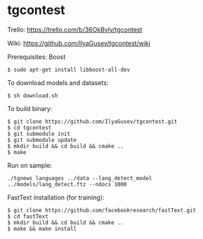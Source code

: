 # tgcontest

Trello: https://trello.com/b/36OkBvly/tgcontest

Wiki: https://github.com/IlyaGusev/tgcontest/wiki

Prerequisites: Boost
```
$ sudo apt-get install libboost-all-dev
```

To download models and datasets:
```
$ sh download.sh
```

To build binary:
```
$ git clone https://github.com/IlyaGusev/tgcontest.git
$ cd tgcontest
$ git submodule init
$ git submodule update
$ mkdir build && cd build && cmake ..
$ make
```

Run on sample:
```
./tgnews languages ../data --lang_detect_model ../models/lang_detect.ftz --ndocs 1000 
```

FastText installation (for training):
```
$ git clone https://github.com/facebookresearch/fastText.git
$ cd fastText
$ mkdir build && cd build && cmake ..
$ make && make install
```

